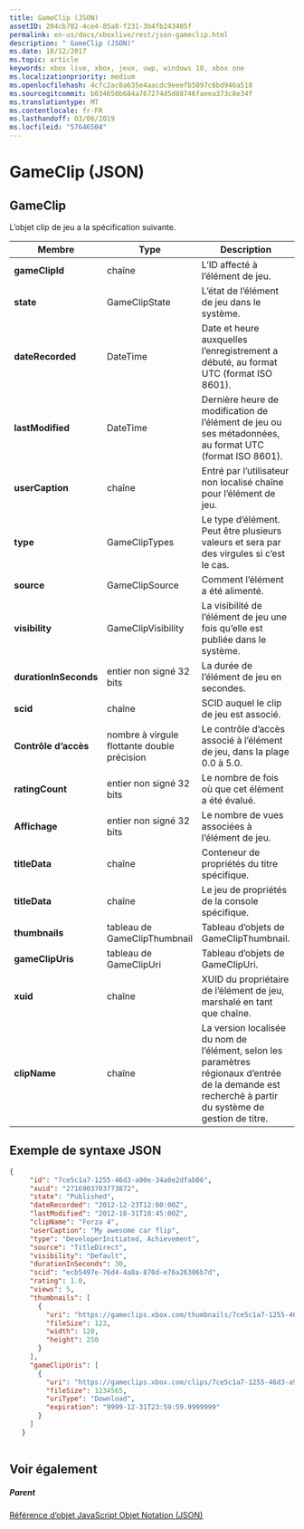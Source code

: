 ```yaml
---
title: GameClip (JSON)
assetID: 204cb702-4ce4-85a8-f231-3b4fb243405f
permalink: en-us/docs/xboxlive/rest/json-gameclip.html
description: " GameClip (JSON)"
ms.date: 10/12/2017
ms.topic: article
keywords: xbox live, xbox, jeux, uwp, windows 10, xbox one
ms.localizationpriority: medium
ms.openlocfilehash: 4cfc2ac0a635e4aacdc9eeefb5097c6bd946a518
ms.sourcegitcommit: b034650b684a767274d5d88746faeea373c8e34f
ms.translationtype: MT
ms.contentlocale: fr-FR
ms.lasthandoff: 03/06/2019
ms.locfileid: "57646504"
---
```

# <a name="gameclip-json"></a>GameClip (JSON)
 
<a id="ID4EO"></a>

 
## <a name="gameclip"></a>GameClip
 
L’objet clip de jeu a la spécification suivante.
 
| Membre| Type| Description| 
| --- | --- | --- | 
| <b>gameClipId</b>| chaîne| L’ID affecté à l’élément de jeu.| 
| <b>state</b>| GameClipState| L’état de l’élément de jeu dans le système.| 
| <b>dateRecorded</b>| DateTime| Date et heure auxquelles l’enregistrement a débuté, au format UTC (format ISO 8601).| 
| <b>lastModified</b>| DateTime| Dernière heure de modification de l’élément de jeu ou ses métadonnées, au format UTC (format ISO 8601).| 
| <b>userCaption</b>| chaîne| Entré par l’utilisateur non localisé chaîne pour l’élément de jeu.| 
| <b>type</b>| GameClipTypes| Le type d’élément. Peut être plusieurs valeurs et sera par des virgules si c’est le cas.| 
| <b>source</b>| GameClipSource| Comment l’élément a été alimenté.| 
| <b>visibility</b>| GameClipVisibility| La visibilité de l’élément de jeu une fois qu’elle est publiée dans le système.| 
| <b>durationInSeconds</b>| entier non signé 32 bits| La durée de l’élément de jeu en secondes.| 
| <b>scid</b>| chaîne| SCID auquel le clip de jeu est associé.| 
| <b>Contrôle d’accès</b>| nombre à virgule flottante double précision| Le contrôle d’accès associé à l’élément de jeu, dans la plage 0.0 à 5.0.| 
| <b>ratingCount</b>| entier non signé 32 bits| Le nombre de fois où que cet élément a été évalué.| 
| <b>Affichage</b>| entier non signé 32 bits| Le nombre de vues associées à l’élément de jeu.| 
| <b>titleData</b>| chaîne| Conteneur de propriétés du titre spécifique.| 
| <b>titleData</b>| chaîne| Le jeu de propriétés de la console spécifique.| 
| <b>thumbnails</b>| tableau de GameClipThumbnail| Tableau d’objets de GameClipThumbnail.| 
| <b>gameClipUris</b>| tableau de GameClipUri| Tableau d’objets de GameClipUri.| 
| <b>xuid</b>| chaîne| XUID du propriétaire de l’élément de jeu, marshalé en tant que chaîne.| 
| <b>clipName</b>| chaîne| La version localisée du nom de l’élément, selon les paramètres régionaux d’entrée de la demande est recherché à partir du système de gestion de titre.| 
  
<a id="ID4ERH"></a>

 
## <a name="sample-json-syntax"></a>Exemple de syntaxe JSON
 

```json
{
     "id": "7ce5c1a7-1255-46d3-a90e-34a0e2dfab06",
     "xuid": "2716903703773872",
     "state": "Published", 
     "dateRecorded": "2012-12-23T12:00:00Z",
     "lastModified": "2012-10-31T10:45:00Z",
     "clipName": "Forza 4",
     "userCaption": "My awesome car flip",
     "type": "DeveloperInitiated, Achievement",
     "source": "TitleDirect",
     "visibility": "Default",
     "durationInSeconds": 30,
     "scid": "ecb5497e-76d4-4a8a-870d-e76a26306b7d",
     "rating": 1.0,
     "views": 5,
     "thumbnails": [
       {
         "uri": "https://gameclips.xbox.com/thumbnails/7ce5c1a7-1255-46d3-a90e-34a0e2dfab06/small.jpg",
         "fileSize": 123,
         "width": 120,
         "height": 250
       }
     ],
     "gameClipUris": [
       {
         "uri": "https://gameclips.xbox.com/clips/7ce5c1a7-1255-46d3-a90e-34a0e2dfab06/clip.mp4",
         "fileSize": 1234565,
         "uriType": "Download",
         "expiration": "9999-12-31T23:59:59.9999999"
       }
     ]
   }
    
```

  
<a id="ID4E1H"></a>

 
## <a name="see-also"></a>Voir également
 
<a id="ID4E3H"></a>

 
##### <a name="parent"></a>Parent 

[Référence d’objet JavaScript Objet Notation (JSON)](atoc-xboxlivews-reference-json.md)

   